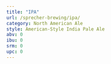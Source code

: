 ```yaml
---
title: "IPA"
url: /sprecher-brewing/ipa/
category: North American Ale
style: American-Style India Pale Ale
abv: 0
ibu: 0
srm: 0
upc: 0
---
```


